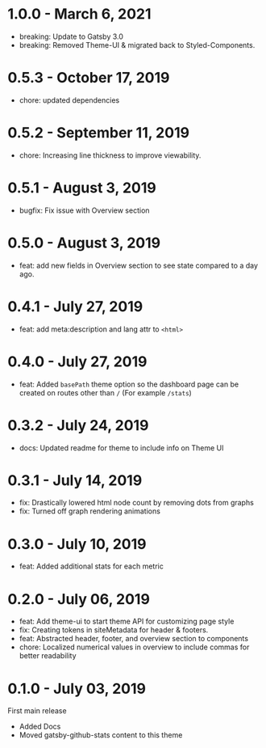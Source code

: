 # 1.0.0 - March 6, 2021

- breaking: Update to Gatsby 3.0
- breaking: Removed Theme-UI & migrated back to Styled-Components.

# 0.5.3 - October 17, 2019

- chore: updated dependencies

# 0.5.2 - September 11, 2019

- chore: Increasing line thickness to improve viewability.

# 0.5.1 - August 3, 2019

- bugfix: Fix issue with Overview section

# 0.5.0 - August 3, 2019

- feat: add new fields in Overview section to see state compared to a day ago.

# 0.4.1 - July 27, 2019

- feat: add meta:description and lang attr to `<html>`

# 0.4.0 - July 27, 2019

- feat: Added `basePath` theme option so the dashboard page can be created on routes other than `/` (For example `/stats`)

# 0.3.2 - July 24, 2019

- docs: Updated readme for theme to include info on Theme UI

# 0.3.1 - July 14, 2019

- fix: Drastically lowered html node count by removing dots from graphs
- fix: Turned off graph rendering animations

# 0.3.0 - July 10, 2019

- feat: Added additional stats for each metric

# 0.2.0 - July 06, 2019

- feat: Add theme-ui to start theme API for customizing page style
- fix: Creating tokens in siteMetadata for header & footers.
- feat: Abstracted header, footer, and overview section to components
- chore: Localized numerical values in overview to include commas for better readability

# 0.1.0 - July 03, 2019

First main release

- Added Docs
- Moved gatsby-github-stats content to this theme
